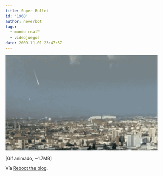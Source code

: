 ```yaml
---
title: Super Bullet
id: '1968'
author: neverbot
tags:
  - mundo real™
  - videojuegos
date: 2009-11-01 23:47:37
---
```


[![](./super-bullet/089.gif)](http://blog.swas.es/post/201056231/super-bullet)

\[Gif animado, ~1.7MB\]

Vía [Reboot the blog](http://blog.swas.es/post/201056231/super-bullet).